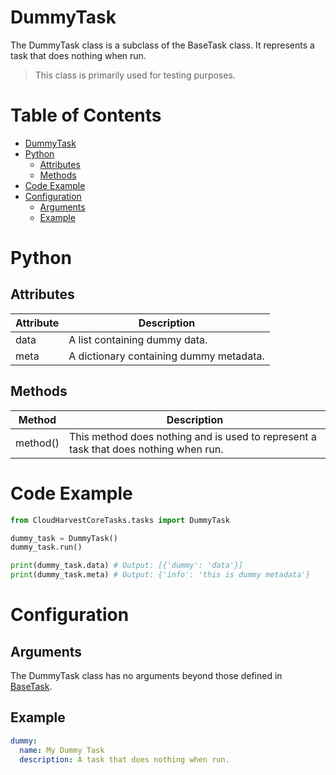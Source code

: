 # DummyTask
The DummyTask class is a subclass of the BaseTask class. It represents a task that does nothing when run.

> This class is primarily used for testing purposes.

# Table of Contents

- [DummyTask](#dummytask)
- [Python](#python)
    - [Attributes](#attributes)
    - [Methods](#methods)
- [Code Example](#code-example)
- [Configuration](#configuration)
    - [Arguments](#arguments)
    - [Example](#example)

# Python
## Attributes

| Attribute | Description                             | 
|-----------|-----------------------------------------| 
| data      | A list containing dummy data.           | 
| meta      | A dictionary containing dummy metadata. |  


## Methods

| Method   | Description                                                                          | 
|----------|--------------------------------------------------------------------------------------| 
| method() | This method does nothing and is used to represent a task that does nothing when run. | 

# Code Example
```python 
from CloudHarvestCoreTasks.tasks import DummyTask

dummy_task = DummyTask()
dummy_task.run()

print(dummy_task.data) # Output: [{'dummy': 'data'}] 
print(dummy_task.meta) # Output: {'info': 'this is dummy metadata'} 
```

# Configuration

## Arguments
The DummyTask class has no arguments beyond those defined in [BaseTask](./base.md).

## Example

```yaml
dummy:
  name: My Dummy Task
  description: A task that does nothing when run.
```